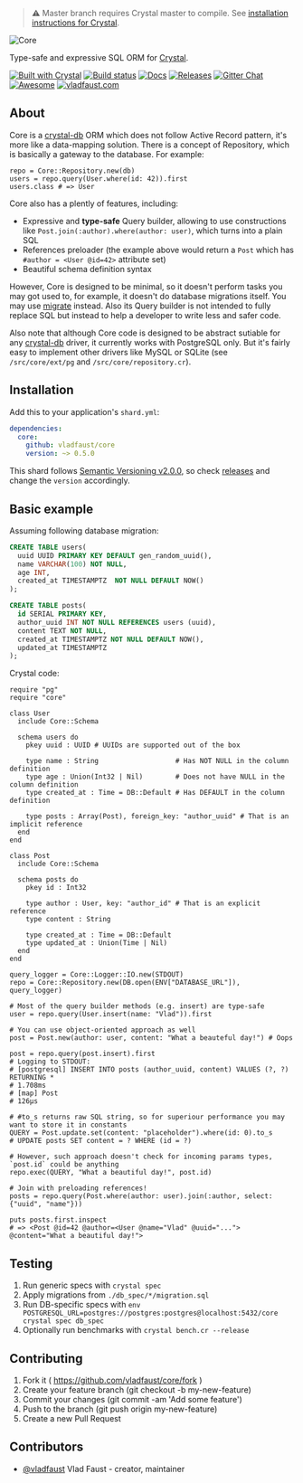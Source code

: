 > ⚠️ Master branch requires Crystal master to compile. See [installation instructions for Crystal](https://crystal-lang.org/docs/installation/from_source_repository.html).

![Core](https://user-images.githubusercontent.com/7955682/40578252-6f1929b2-6119-11e8-9348-81505cec939f.png)

Type-safe and expressive SQL ORM for [Crystal](https://crystal-lang.org).

[![Built with Crystal](https://img.shields.io/badge/built%20with-crystal-000000.svg?style=flat-square)](https://crystal-lang.org/)
[![Build status](https://img.shields.io/travis/vladfaust/core/master.svg?style=flat-square)](https://travis-ci.org/vladfaust/core)
[![Docs](https://img.shields.io/badge/docs-available-brightgreen.svg?style=flat-square)](https://github.vladfaust.com/core)
[![Releases](https://img.shields.io/github/release/vladfaust/core.svg?style=flat-square)](https://github.com/vladfaust/core/releases)
[![Gitter Chat](https://img.shields.io/badge/style-chat-ed1965.svg?longCache=true&style=flat-square&label=&logo=gitter-white&colorA=555)](https://gitter.im/core-orm/Lobby)
[![Awesome](https://github.com/vladfaust/awesome/blob/badge-flat-alternative/media/badge-flat-alternative.svg)](https://github.com/veelenga/awesome-crystal)
[![vladfaust.com](https://img.shields.io/badge/style-.com-lightgrey.svg?longCache=true&style=flat-square&label=vladfaust&colorB=0a83d8)](https://vladfaust.com)

## About

Core is a [crystal-db](https://github.com/crystal-lang/crystal-db) ORM which does not follow Active Record pattern, it's more like a data-mapping solution. There is a concept of Repository, which is basically a gateway to the database. For example:

```crystal
repo = Core::Repository.new(db)
users = repo.query(User.where(id: 42)).first
users.class # => User
```

Core also has a plently of features, including:

- Expressive and **type-safe** Query builder, allowing to use constructions like `Post.join(:author).where(author: user)`, which turns into a plain SQL
- References preloader (the example above would return a `Post` which has `#author = <User @id=42>` attribute set)
- Beautiful schema definition syntax

However, Core is designed to be minimal, so it doesn't perform tasks you may got used to, for example, it doesn't do database migrations itself. You may use [migrate](https://github.com/vladfaust/migrate.cr) instead. Also its Query builder is not intended to fully replace SQL but instead to help a developer to write less and safer code.

Also note that although Core code is designed to be abstract sutiable for any [crystal-db](https://github.com/crystal-lang/crystal-db) driver, it currently works with PostgreSQL only. But it's fairly easy to implement other drivers like MySQL or SQLite (see `/src/core/ext/pg` and `/src/core/repository.cr`).

## Installation

Add this to your application's `shard.yml`:

```yaml
dependencies:
  core:
    github: vladfaust/core
    version: ~> 0.5.0
```

This shard follows [Semantic Versioning v2.0.0](http://semver.org/), so check [releases](https://github.com/vladfaust/core/releases) and change the `version` accordingly.

## Basic example

Assuming following database migration:

```sql
CREATE TABLE users(
  uuid UUID PRIMARY KEY DEFAULT gen_random_uuid(),
  name VARCHAR(100) NOT NULL,
  age INT,
  created_at TIMESTAMPTZ  NOT NULL DEFAULT NOW()
);

CREATE TABLE posts(
  id SERIAL PRIMARY KEY,
  author_uuid INT NOT NULL REFERENCES users (uuid),
  content TEXT NOT NULL,
  created_at TIMESTAMPTZ NOT NULL DEFAULT NOW(),
  updated_at TIMESTAMPTZ
);
```

Crystal code:

```crystal
require "pg"
require "core"

class User
  include Core::Schema

  schema users do
    pkey uuid : UUID # UUIDs are supported out of the box

    type name : String                   # Has NOT NULL in the column definition
    type age : Union(Int32 | Nil)        # Does not have NULL in the column definition
    type created_at : Time = DB::Default # Has DEFAULT in the column definition

    type posts : Array(Post), foreign_key: "author_uuid" # That is an implicit reference
  end
end

class Post
  include Core::Schema

  schema posts do
    pkey id : Int32

    type author : User, key: "author_id" # That is an explicit reference
    type content : String

    type created_at : Time = DB::Default
    type updated_at : Union(Time | Nil)
  end
end

query_logger = Core::Logger::IO.new(STDOUT)
repo = Core::Repository.new(DB.open(ENV["DATABASE_URL"]), query_logger)

# Most of the query builder methods (e.g. insert) are type-safe
user = repo.query(User.insert(name: "Vlad")).first

# You can use object-oriented approach as well
post = Post.new(author: user, content: "What a beauteful day!") # Oops

post = repo.query(post.insert).first
# Logging to STDOUT:
# [postgresql] INSERT INTO posts (author_uuid, content) VALUES (?, ?) RETURNING *
# 1.708ms
# [map] Post
# 126μs

# #to_s returns raw SQL string, so for superiour performance you may want to store it in constants
QUERY = Post.update.set(content: "placeholder").where(id: 0).to_s
# UPDATE posts SET content = ? WHERE (id = ?)

# However, such approach doesn't check for incoming params types, `post.id` could be anything
repo.exec(QUERY, "What a beautiful day!", post.id)

# Join with preloading references!
posts = repo.query(Post.where(author: user).join(:author, select: {"uuid", "name"}))

puts posts.first.inspect
# => <Post @id=42 @author=<User @name="Vlad" @uuid="..."> @content="What a beautiful day!">
```

## Testing

1. Run generic specs with `crystal spec`
2. Apply migrations from `./db_spec/*/migration.sql`
3. Run DB-specific specs with `env POSTGRESQL_URL=postgres://postgres:postgres@localhost:5432/core crystal spec db_spec`
4. Optionally run benchmarks with `crystal bench.cr --release`

## Contributing

1. Fork it ( https://github.com/vladfaust/core/fork )
2. Create your feature branch (git checkout -b my-new-feature)
3. Commit your changes (git commit -am 'Add some feature')
4. Push to the branch (git push origin my-new-feature)
5. Create a new Pull Request

## Contributors

- [@vladfaust](https://github.com/vladfaust) Vlad Faust - creator, maintainer
